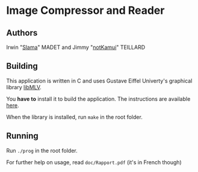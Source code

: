 # Image Compressor and Reader

## Authors

Irwin "[Slama](https://github.com/SlamaFR)" MADET and Jimmy "[notKamui](https://github.com/notKamui)" TEILLARD

## Building

This application is written in C and uses Gustave Eiffel Univerty's graphical library [libMLV](http://www-igm.univ-mlv.fr/~boussica/mlv/api/French/html/index.html).

You **have to** install it to build the application. The instructions are available [here](http://www-igm.univ-mlv.fr/~boussica/mlv/api/French/html/installation_linux.html).

When the library is installed, run `make` in the root folder.

## Running

Run `./prog` in the root folder.

For further help on usage, read `doc/Rapport.pdf` (it's in French though)
